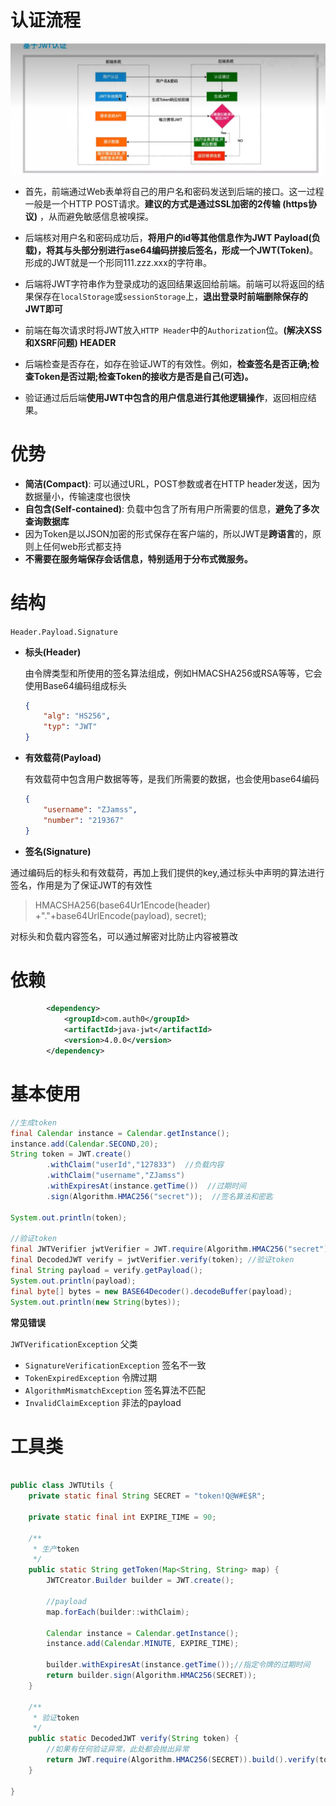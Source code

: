 # 认证流程

![image-20221113114244835](JWT.assets/image-20221113114244835.png)

- 首先，前端通过Web表单将自己的用户名和密码发送到后端的接口。这一过程一般是一个HTTP POST请求。**建议的方式是通过SSL加密的2传输 (https协议)** ，从而避免敏感信息被嗅探。
- 后端核对用户名和密码成功后，**将用户的id等其他信息作为JWT Payload(负载)，将其与头部分别进行ase64编码拼接后签名，形成一个JWT(Token)**。形成的JWT就是一个形同111.zzz.xxx的字符串。

- 后端将JWT字符串作为登录成功的返回结果返回给前端。前端可以将返回的结果保存在`localStorage`或`sessionStorage`上，**退出登录时前端删除保存的JWT即可**
- 前端在每次请求时将JWT放入`HTTP Header`中的`Authorization`位。**(解决XSS和XSRF问题) HEADER**
- 后端检查是否存在，如存在验证JWT的有效性。例如，**检查签名是否正确;检查Token是否过期;检查Token的接收方是否是自己(可选)。**
- 验证通过后后端**使用JWT中包含的用户信息进行其他逻辑操作**，返回相应结果。

# 优势

- **简洁(Compact)**: 可以通过URL，POST参数或者在HTTP header发送，因为数据量小，传输速度也很快
- **自包含(Self-contained)**: 负载中包含了所有用户所需要的信息，**避免了多次查询数据库**
- 因为Token是以JSON加密的形式保存在客户端的，所以JWT是**跨语言**的，原则上任何web形式都支持
- **不需要在服务端保存会话信息，特别适用于分布式微服务。**

# 结构

`Header.Payload.Signature` 

- **标头(Header)**

  由令牌类型和所使用的签名算法组成，例如HMACSHA256或RSA等等，它会使用Base64编码组成标头

  ```json
  {
      "alg": "HS256",
      "typ": "JWT"
  }
  ```

  

- **有效载荷(Payload)**

  有效载荷中包含用户数据等等，是我们所需要的数据，也会使用base64编码

  ```json
  {
      "username": "ZJamss",
      "number": "219367"
  }
  ```

  

- **签名(Signature)**

通过编码后的标头和有效载荷，再加上我们提供的key,通过标头中声明的算法进行签名，作用是为了保证JWT的有效性

> HMACSHA256(base64Ur1Encode(header) +"."+base64UrlEncode(payload), secret);

对标头和负载内容签名，可以通过解密对比防止内容被篡改

# 依赖

```xml
 		<dependency>
            <groupId>com.auth0</groupId>
            <artifactId>java-jwt</artifactId>
            <version>4.0.0</version>
        </dependency>
```

# 基本使用

```java
//生成token
final Calendar instance = Calendar.getInstance();
instance.add(Calendar.SECOND,20);
String token = JWT.create()
        .withClaim("userId","127833")  //负载内容
        .withClaim("username","ZJamss")
        .withExpiresAt(instance.getTime())  //过期时间
        .sign(Algorithm.HMAC256("secret"));  //签名算法和密匙

System.out.println(token);

//验证token
final JWTVerifier jwtVerifier = JWT.require(Algorithm.HMAC256("secret")).build();
final DecodedJWT verify = jwtVerifier.verify(token); //验证token
final String payload = verify.getPayload();
System.out.println(payload);
final byte[] bytes = new BASE64Decoder().decodeBuffer(payload);
System.out.println(new String(bytes));
```



**常见错误**

`JWTVerificationException` 父类

- `SignatureVerificationException` 签名不一致
- `TokenExpiredException` 令牌过期
- `AlgorithmMismatchException`  签名算法不匹配
- `InvalidClaimException` 非法的payload

 

# 工具类

```java

public class JWTUtils {
    private static final String SECRET = "token!Q@W#E$R";
    
    private static final int EXPIRE_TIME = 90;

    /**
     * 生产token
     */
    public static String getToken(Map<String, String> map) {
        JWTCreator.Builder builder = JWT.create();

        //payload
        map.forEach(builder::withClaim);

        Calendar instance = Calendar.getInstance();
        instance.add(Calendar.MINUTE, EXPIRE_TIME); 

        builder.withExpiresAt(instance.getTime());//指定令牌的过期时间
        return builder.sign(Algorithm.HMAC256(SECRET));
    }

    /**
     * 验证token
     */
    public static DecodedJWT verify(String token) {
        //如果有任何验证异常，此处都会抛出异常
        return JWT.require(Algorithm.HMAC256(SECRET)).build().verify(token);
    }

}
```

